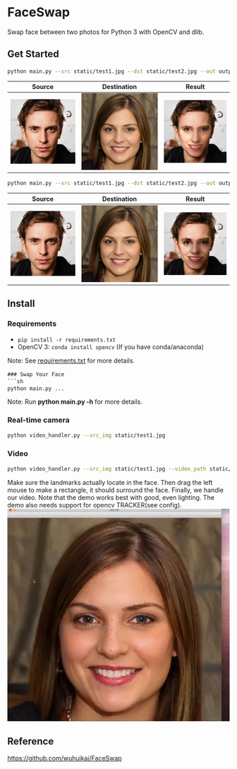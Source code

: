 # FaceSwap
Swap face between two photos for Python 3 with OpenCV and dlib.

## Get Started
```sh
python main.py --src static/test1.jpg --dst static/test2.jpg --out output/test.jpg --correct_color
```

| Source | Destination | Result |
| --- | --- | --- |
|![](static/test2.jpg) | ![](static/test1.jpg) | ![](demo/test1-1.jpg) |

```sh
python main.py --src static/test1.jpg --dst static/test2.jpg --out output/test.jpg --correct_color --warp_2d
```

| Source | Destination | Result |
| --- | --- | --- |
|![](static/test2.jpg) | ![](static/test1.jpg) | ![](demo/test2-1.jpg) |


## Install
### Requirements
* `pip install -r requirements.txt`
* OpenCV 3: `conda install opencv` (If you have conda/anaconda)

Note: See [requirements.txt](requirements.txt) for more details.
```
### Swap Your Face
```sh
python main.py ...
```
Note: Run **python main.py -h** for more details.


### Real-time camera
```sh
python video_handler.py --src_img static/test1.jpg
```
### Video
```sh
python video_handler.py --src_img static/test1.jpg --video_path static/test_video.mp4
```
Make sure the landmarks actually locate in the face. Then drag the left mouse to make a rectangle, it should surround the face. Finally, we handle our video. Note that the demo works best with good, even lighting. The demo also needs support for opencv TRACKER(see config).
![image](demo/demo.gif)



## Reference
https://github.com/wuhuikai/FaceSwap